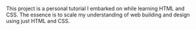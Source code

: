 This project is a personal tutorial I embarked on while learning HTML and CSS. The essence is to scale my understanding of web building and design using just HTML and CSS.
